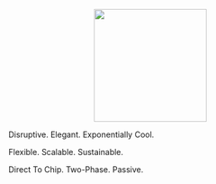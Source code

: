 <p align="center"><img src="https://user-images.githubusercontent.com/129788029/235770562-59b93595-b301-4884-915d-8ca43bbdd213.svg" style="display:block; width: auto; height:200px; margin-left: auto; margin-right: auto;"></p>

Disruptive. Elegant. Exponentially Cool.

Flexible. Scalable. Sustainable.

Direct To Chip. Two-Phase. Passive.
